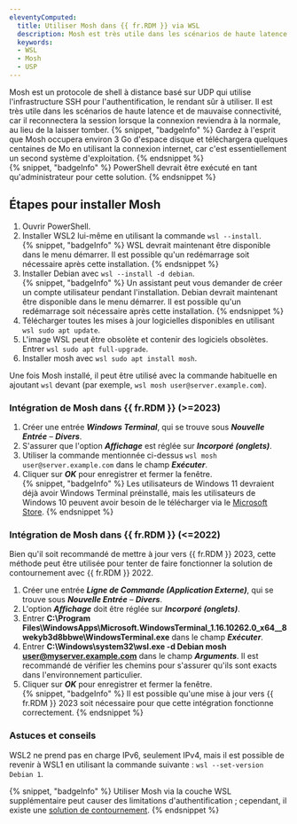 ```yaml
---
eleventyComputed:
  title: Utiliser Mosh dans {{ fr.RDM }} via WSL
  description: Mosh est très utile dans les scénarios de haute latence et de mauvaise connectivité, car il reconnectera la session lorsque la connexion reviendra à la normale, au lieu de la laisser tomber
  keywords: 
  - WSL
  - Mosh
  - USP
---
```

Mosh est un protocole de shell à distance basé sur UDP qui utilise l'infrastructure SSH pour l'authentification, le rendant sûr à utiliser. Il est très utile dans les scénarios de haute latence et de mauvaise connectivité, car il reconnectera la session lorsque la connexion reviendra à la normale, au lieu de la laisser tomber.
{% snippet, "badgeInfo" %}
Gardez à l'esprit que Mosh occupera environ 3 Go d'espace disque et téléchargera quelques centaines de Mo en utilisant la connexion internet, car c'est essentiellement un second système d'exploitation.
{% endsnippet %}  
{% snippet, "badgeInfo" %}
PowerShell devrait être exécuté en tant qu'administrateur pour cette solution.
{% endsnippet %}

## Étapes pour installer Mosh
1. Ouvrir PowerShell.
1. Installer WSL2 lui-même en utilisant la commande `wsl --install`.  
   {% snippet, "badgeInfo" %}
   WSL devrait maintenant être disponible dans le menu démarrer. Il est possible qu'un redémarrage soit nécessaire après cette installation.
   {% endsnippet %}
1. Installer Debian avec `wsl --install -d debian`.  
   {% snippet, "badgeInfo" %}
   Un assistant peut vous demander de créer un compte utilisateur pendant l'installation. Debian devrait maintenant être disponible dans le menu démarrer. Il est possible qu'un redémarrage soit nécessaire après cette installation.
   {% endsnippet %}
1. Télécharger toutes les mises à jour logicielles disponibles en utilisant `wsl sudo apt update`.
1. L'image WSL peut être obsolète et contenir des logiciels obsolètes. Entrer `wsl sudo apt full-upgrade`.
1. Installer mosh avec `wsl sudo apt install mosh`.

Une fois Mosh installé, il peut être utilisé avec la commande habituelle en ajoutant `wsl` devant (par exemple, `wsl mosh user@server.example.com`).

### Intégration de Mosh dans {{ fr.RDM }} (>=2023)
1. Créer une entrée ***Windows Terminal***, qui se trouve sous ***Nouvelle Entrée*** – ***Divers***.
1. S'assurer que l'option ***Affichage*** est réglée sur ***Incorporé (onglets)***.
1. Utiliser la commande mentionnée ci-dessus `wsl mosh user@server.example.com` dans le champ ***Exécuter***.
1. Cliquer sur ***OK*** pour enregistrer et fermer la fenêtre.  
   {% snippet, "badgeInfo" %}
   Les utilisateurs de Windows 11 devraient déjà avoir Windows Terminal préinstallé, mais les utilisateurs de Windows 10 peuvent avoir besoin de le télécharger via le [Microsoft Store](https://apps.microsoft.com/store/detail/windows-terminal/9N0DX20HK701).
   {% endsnippet %}

### Intégration de Mosh dans {{ fr.RDM }} (<=2022)
Bien qu'il soit recommandé de mettre à jour vers {{ fr.RDM }} 2023, cette méthode peut être utilisée pour tenter de faire fonctionner la solution de contournement avec {{ fr.RDM }} 2022.
1. Créer une entrée ***Ligne de Commande (Application Externe)***, qui se trouve sous ***Nouvelle Entrée*** – ***Divers***.
1. L'option ***Affichage*** doit être réglée sur ***Incorporé (onglets)***.
1. Entrer **C:\Program Files\WindowsApps\Microsoft.WindowsTerminal_1.16.10262.0_x64__8wekyb3d8bbwe\WindowsTerminal.exe** dans le champ ***Exécuter***.
1. Entrer **C:\Windows\system32\wsl.exe -d Debian mosh user@myserver.example.com** dans le champ ***Arguments***. Il est recommandé de vérifier les chemins pour s'assurer qu'ils sont exacts dans l'environnement particulier.
1. Cliquer sur ***OK*** pour enregistrer et fermer la fenêtre.  
{% snippet, "badgeInfo" %}
Il est possible qu'une mise à jour vers {{ fr.RDM }} 2023 soit nécessaire pour que cette intégration fonctionne correctement.
{% endsnippet %}

### Astuces et conseils
WSL2 ne prend pas en charge IPv6, seulement IPv4, mais il est possible de revenir à WSL1 en utilisant la commande suivante : `wsl --set-version Debian 1`.

{% snippet, "badgeInfo" %}
Utiliser Mosh via la couche WSL supplémentaire peut causer des limitations d'authentification ; cependant, il existe une [solution de contournement](https://forum.devolutions.net/topics/37256/support-for-mosh#175076).
{% endsnippet %}